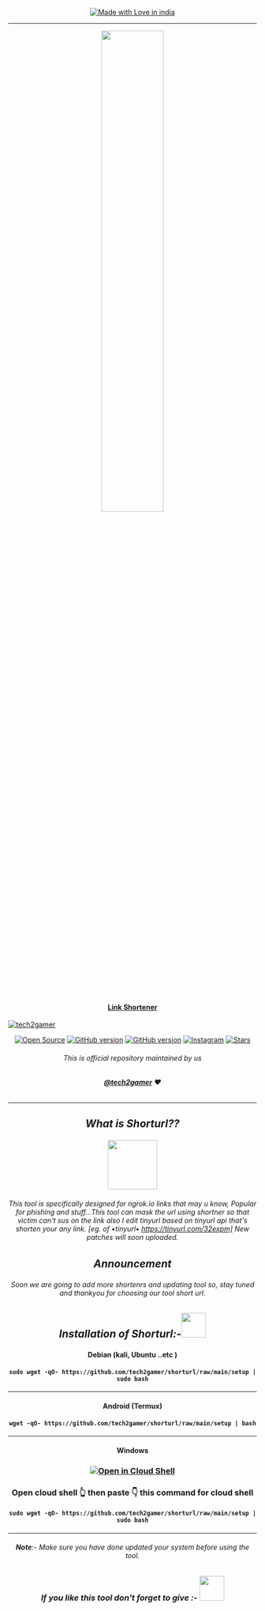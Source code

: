 <p align="center">
<a href="https://github.com/tech2gamer"><img title="Made with Love in india" src="https://i.ibb.co/Lxj3BPd/mask-your-url-ngrok-tinyurl-1.png" </a>
 <!--# <p align="center">**SHORTURL**-->

 ***
  <p align="center">
  <img src="https://i.ibb.co/zmc9qGY/b215ce00-31b0-11ea-9b32-78ed64ea5120.png" width="50%" height="50%" >

#### <p align="center">**Link Shortener**
</p>
<p align="left"> <img src="https://komarev.com/ghpvc/?username=tech2gamer/shorturl&label=Repository%20views&color=0e75b6&style=flat" alt="tech2gamer" /> </p>
<p align="center">
<a href="https://github.com/tech2gamer"><img title="Open Source" src="https://img.shields.io/badge/Open%20Source-%E2%99%A5-red" ></a>
<a href="https://github.com/tech2gamer/shorturl"><img title="GitHub version" src="https://d25lcipzij17d.cloudfront.net/badge.svg?id=gh&type=6&v=1.0.2&x2=0" ></a>
<a href="https://github.com/tech2gamer"><img title="GitHub version" src="https://img.shields.io/github/license/tech2gamer/shorturl?color=Brightgree" ></a>
<a href="https://instagram.com/tech2.gamer/"><img alt="Instagram" src="https://img.shields.io/badge/Instagram-tech2.gamer-ff69b4"/></a>
<a 
<a href="https://github.com/tech2gamer"><img title="Stars" src="https://img.shields.io/github/stars/tech2gamer/shorturl?style=social" ></a>
</p>

###### <p align="center">*This is official repository maintained by us*
###### <p align="center"> *[**@tech2gamer**](https://www.instagram.com/tech2.gamer/) ❤️*
<!-- ###### <p align="center"> *You can check [youtube](https://www.youtube.com/channel/UCdoWbP5TmqnrbpenTF7npSA)✌* -->
---

## <p align="center">***What is Shorturl??***
 <p align="center"> <img src="https://i.ibb.co/5F3tgcG/giphy.webp" width="100" height="100" >
   
###### <p align="center">  This tool is specifically designed for ngrok.io links that may u know, Popular for phishing and stuff...This tool can mask the url using shortner so that victim can't sus on the link also I edit tinyurl based on tinyurl api that's shorten your any link. [eg. of •tinyurl• https://tinyurl.com/32expm] New patches will soon uploaded.
## <p align="center">***Announcement***
###### <p align="center"> Soon we are going to add more shortenrs and updating tool so, stay tuned and thankyou for choosing our tool short url.
<!--### <p align="center"> <img src="https://media.giphy.com/media/l41YmiCZ8HXvVl5M4/giphy.gif" alt="Instagram" width="80" height="80" > **Instagram Tutorial :-**-->

<!-- #### <p align="center"> [**IGTV**](https://www.instagram.com/tv/CPaK7qzpUPo/?utm_source=ig_web_copy_link) -->

## <p align="center"> ***Installation of Shorturl:-***<img src="https://i.ibb.co/gtTWWcX/giphy-1.webp" width="50" height="50" >
#### <p align="center"> **Debian (kali, Ubuntu ..etc )**
#### <p align="center"> ``` sudo wget -qO- https://github.com/tech2gamer/shorturl/raw/main/setup | sudo bash ```
***
#### <p align="center"> **Android (Termux)**
#### <p align="center"> ``` wget -qO- https://github.com/tech2gamer/shorturl/raw/main/setup | bash ```
***
#### <p align="center"> **Windows**
### <p align="center"> [![Open in Cloud Shell](https://user-images.githubusercontent.com/27065646/92304704-8d146d80-ef80-11ea-8c29-0deaabb1c702.png)](https://console.cloud.google.com/cloudshell/open?git_repo=https://github.com/tech2gamer/shorturl&tutorial=README.md)
### <p align="center"> **Open cloud shell 👆 then paste 👇 this command for cloud shell**
#### <p align="center"> ``` sudo wget -qO- https://github.com/tech2gamer/shorturl/raw/main/setup | sudo bash ```
***
###### <p align="center"> **Note**:- Make sure you have done updated your system before using the tool.
### <p align="center"> ***If you like this tool don't forget to give :-*** <img src="https://i.ibb.co/pJY8CDJ/giphy.gif" width="50" height="50" >
